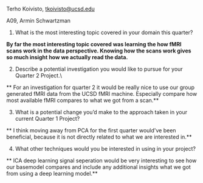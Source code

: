 Terho Koivisto, tkoivisto@ucsd.edu

A09, Armin Schwartzman

1. What is the most interesting topic covered in your domain this quarter?

**By far the most interesting topic covered was learning the how fMRI scans work in the data perspective. Knowing how the scans work gives so much insight how we actually read the data.**

2. Describe a potential investigation you would like to pursue for your Quarter 2 Project.\

** For an investigation for quarter 2 it would be really nice to use our group generated fMRI data from the UCSD fMRI machine. Especially compare how most available fMRI compares to what we got from a scan.**

3. What is a potential change you’d make to the approach taken in your current Quarter 1 Project?

** I think moving away from PCA for the first quarter would've been beneficial, because it is not directly related to what we are interested in.**

4. What other techniques would you be interested in using in your project?

** ICA deep learning signal seperation would be very interesting to see how our basemodel compares and include any additional insights what we got from using a deep learning model.**